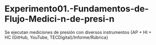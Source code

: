 # Experimento01.-Fundamentos-de-Flujo-Medici-n-de-presi-n
Se ejecutan mediciones de presión con diversos instrumentos {AP + HI + HC (GitHub, YouTube, TECDigital)/Informe/Rúbrica}
